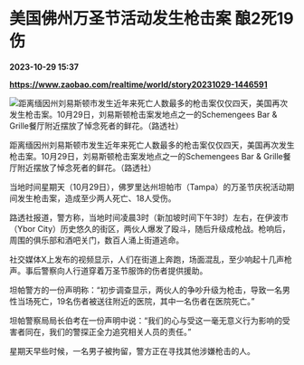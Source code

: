 # 美国佛州万圣节活动发生枪击案 酿2死19伤

**2023-10-29 15:37**

**https://www.zaobao.com/realtime/world/story20231029-1446591**

![距离缅因州刘易斯顿市发生近年来死亡人数最多的枪击案仅仅四天，美国再次发生枪击案。10月29日，刘易斯顿枪击案发地点之一的Schemengees Bar & Grille餐厅附近摆放了悼念死者的鲜花。（路透社）](https://static.zaobao.com/s3fs-public/styles/article_large_full/public/articles/2023/10/29/2023-10-29T114407Z460573474RC2324AV726XRTRMADP3MAINE-SHOOTING.JPG?itok=fT7eNhGJ "距离缅因州刘易斯顿市发生近年来死亡人数最多的枪击案仅仅四天，美国再次发生枪击案。10月29日，刘易斯顿枪击案发地点之一的Schemengees Bar & Grille餐厅附近摆放了悼念死者的鲜花。（路透社）")

距离缅因州刘易斯顿市发生近年来死亡人数最多的枪击案仅仅四天，美国再次发生枪击案。10月29日，刘易斯顿枪击案发地点之一的Schemengees Bar & Grille餐厅附近摆放了悼念死者的鲜花。（路透社）

当地时间星期天（10月29日），佛罗里达州坦帕市（Tampa）的万圣节庆祝活动期间发生枪击案，造成至少两人死亡、18人受伤。

路透社报道，警方称，当地时间凌晨3时（新加坡时间下午3时）左右，在伊波市（Ybor City）历史悠久的街区，两伙人爆发了殴斗，随后升级成枪战。枪响后，周围的俱乐部和酒吧关门，数百人涌上街道逃命。

社交媒体X上发布的视频显示，人们在街道上奔跑，场面混乱，至少响起十几声枪声。事后警察向人行道穿着万圣节服饰的伤者提供援助。

坦帕警方的一份声明称：“初步调查显示，两伙人的争吵升级为枪击，导致一名男性当场死亡，19名伤者被送往附近的医院，其中一名伤者在医院死亡。”

坦帕警察局局长伯考在一份声明中说：“我们的心与受这一毫无意义行为影响的受害者同在，我们的警探正全力追究相关人员的责任。”

星期天早些时候，一名男子被拘留，警方正在寻找其他涉嫌枪击的人。